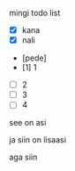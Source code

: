 mingi todo list

- [x] kana
- [x] nali
- [pede]
- [1] 1
- [ ] 2
- [ ] 3
- [ ] 4

see on asi

ja siin on lisaasi

aga
siin
